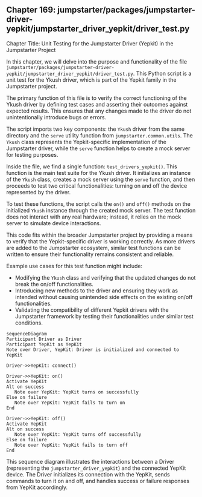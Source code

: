 ## Chapter 169: jumpstarter/packages/jumpstarter-driver-yepkit/jumpstarter_driver_yepkit/driver_test.py

 Chapter Title: Unit Testing for the Jumpstarter Driver (Yepkit) in the Jumpstarter Project

   In this chapter, we will delve into the purpose and functionality of the file `jumpstarter/packages/jumpstarter-driver-yepkit/jumpstarter_driver_yepkit/driver_test.py`. This Python script is a unit test for the Ykush driver, which is part of the Yepkit family in the Jumpstarter project.

   The primary function of this file is to verify the correct functioning of the Ykush driver by defining test cases and asserting their outcomes against expected results. This ensures that any changes made to the driver do not unintentionally introduce bugs or errors.

   The script imports two key components: the `Ykush` driver from the same directory and the `serve` utility function from `jumpstarter.common.utils`. The `Ykush` class represents the Yepkit-specific implementation of the Jumpstarter driver, while the `serve` function helps to create a mock server for testing purposes.

   Inside the file, we find a single function: `test_drivers_yepkit()`. This function is the main test suite for the Ykush driver. It initializes an instance of the `Ykush` class, creates a mock server using the `serve` function, and then proceeds to test two critical functionalities: turning on and off the device represented by the driver.

   To test these functions, the script calls the `on()` and `off()` methods on the initialized `Ykush` instance through the created mock server. The test function does not interact with any real hardware; instead, it relies on the mock server to simulate device interactions.

   This code fits within the broader Jumpstarter project by providing a means to verify that the Yepkit-specific driver is working correctly. As more drivers are added to the Jumpstarter ecosystem, similar test functions can be written to ensure their functionality remains consistent and reliable.

   Example use cases for this test function might include:

   - Modifying the `Ykush` class and verifying that the updated changes do not break the on/off functionalities.
   - Introducing new methods to the driver and ensuring they work as intended without causing unintended side effects on the existing on/off functionalities.
   - Validating the compatibility of different Yepkit drivers with the Jumpstarter framework by testing their functionalities under similar test conditions.

 ```mermaid
sequenceDiagram
Participant Driver as Driver
Participant YepKit as YepKit
Note over Driver, YepKit: Driver is initialized and connected to YepKit

Driver->>YepKit: connect()

Driver->>YepKit: on()
Activate YepKit
Alt on success
    Note over YepKit: YepKit turns on successfully
Else on failure
    Note over YepKit: YepKit fails to turn on
End

Driver->>YepKit: off()
Activate YepKit
Alt on success
    Note over YepKit: YepKit turns off successfully
Else on failure
    Note over YepKit: YepKit fails to turn off
End
```

This sequence diagram illustrates the interactions between a Driver (representing the `jumpstarter_driver_yepkit`) and the connected YepKit device. The Driver initializes its connection with the YepKit, sends commands to turn it on and off, and handles success or failure responses from YepKit accordingly.